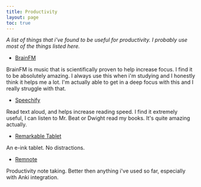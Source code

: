 ```yaml
---
title: Productivity
layout: page
toc: true
---
```


*A list of things that i've found to be useful for productivity. I probably use most of the things listed here.*


- [BrainFM](https://brain.fm)

BrainFM is music that is scientifically proven to help increase focus. I find it to be absolutely amazing. I always use this when i'm studying and I honestly think it helps me a lot. I'm actually able to get in a deep focus with this and I really struggle with that.

- [Speechify](https://speechify.com)

Read text aloud, and helps increase reading speed. I find it extremely useful, I can listen to Mr. Beat or Dwight read my books. It's quite amazing actually.

- [Remarkable Tablet](https://remarkable.com)

An e-ink tablet. No distractions.

- [Remnote](https://remnote.com)

Productivity note taking. Better then anything i've used so far, especially with Anki integration.